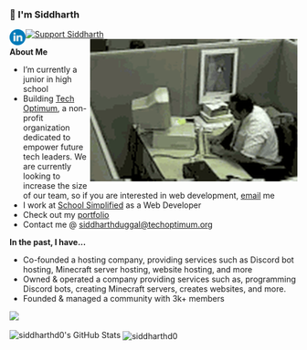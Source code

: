 <h3 title="Title"> 👋 I'm Siddharth</h3>

<a href="https://www.linkedin.com/in/siddharth-duggal/">
  <img style="color: blue;" align="left" alt="Siddharths's LinkedIn" width="28px" src="./linkedin.svg" />
   <a class="buy-coffee" href='https://ko-fi.com/E1E8CCN73' target='_blank'><img height='36' style='border:0px;height:35px;' src='https://cdn.ko-fi.com/cdn/kofi2.png?v=3' border='0' alt='Support Siddharth' /></a>
  
</a>
<br />

  <img align="right" alt="GIF" src="./madman.gif" alt="me when my code doesnt work" />

**About Me**
-  I’m currently a junior in high school
-  Building [Tech Optimum](https://github.com/TechOptimum), a non-profit organization dedicated to empower future tech leaders. We are currently looking to increase the size of our team, so if you are interested in web development, [email](mailto:siddharthduggal@techoptimum.org) me
-  I work at [School Simplified](https://schoolsimplified.org) as a Web Developer 
-  Check out my [portfolio](https://siddharthduggal.com)
-  Contact me @ [siddharthduggal@techoptimum.org](mailto:siddharthduggal@techoptimum.org)

**In the past, I have...**
- Co-founded a hosting company, providing services such as Discord bot hosting, Minecraft server hosting, website hosting, and more
- Owned & operated a company providing services such as, programming Discord bots, creating Minecraft servers, creates websites, and more.
- Founded & managed a community with 3k+ members

![](https://visitor-badge.glitch.me/badge?page_id=siddharthd0)

<img src="https://github-readme-stats.vercel.app/api?username=siddharthd0&show_icons=true&hide_border=true&count_private=true&theme=shades-of-purple&icon_color=fad000" alt="siddharthd0's GitHub Stats">
<img align="center" src="https://github-readme-streak-stats.herokuapp.com/?user=siddharthd0&count_private=true&theme=radical" alt="siddharthd0" />

